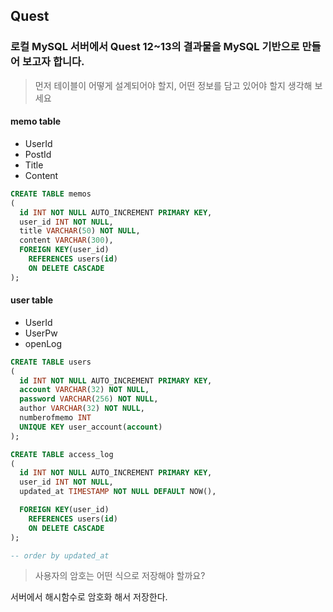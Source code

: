 ## Quest

### 로컬 MySQL 서버에서 Quest 12~13의 결과물을 MySQL 기반으로 만들어 보고자 합니다.

> 먼저 테이블이 어떻게 설계되어야 할지, 어떤 정보를 담고 있어야 할지 생각해 보세요

#### memo table

-   UserId
-   PostId
-   Title
-   Content

```sql
CREATE TABLE memos
(
  id INT NOT NULL AUTO_INCREMENT PRIMARY KEY,
  user_id INT NOT NULL,
  title VARCHAR(50) NOT NULL,
  content VARCHAR(300),
  FOREIGN KEY(user_id)
    REFERENCES users(id)
    ON DELETE CASCADE
);
```

#### user table

-   UserId
-   UserPw
-   openLog

```sql
CREATE TABLE users
(
  id INT NOT NULL AUTO_INCREMENT PRIMARY KEY,
  account VARCHAR(32) NOT NULL,
  password VARCHAR(256) NOT NULL,
  author VARCHAR(32) NOT NULL,
  numberofmemo INT
  UNIQUE KEY user_account(account)
);
```

```sql
CREATE TABLE access_log
(
  id INT NOT NULL AUTO_INCREMENT PRIMARY KEY,
  user_id INT NOT NULL,
  updated_at TIMESTAMP NOT NULL DEFAULT NOW(),

  FOREIGN KEY(user_id)
    REFERENCES users(id)
    ON DELETE CASCADE
);

-- order by updated_at
```

> 사용자의 암호는 어떤 식으로 저장해야 할까요?

서버에서 해시함수로 암호화 해서 저장한다.
